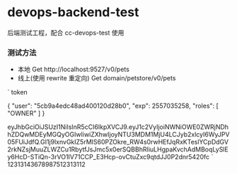 # devops-backend-test

后端测试工程，配合 cc-devops-test 使用

### 测试方法

- 本地 Get http://localhost:9527/v0/pets
- 线上(使用 rewrite 重定向) Get domain/petstore/v0/pets

`
token

{
"user": "5cb9a4edc48ad400120d28b0",
"exp": 2557035258,
"roles": [
  "OWNER"
]
}

eyJhbGciOiJSUzI1NiIsInR5cCI6IkpXVCJ9.eyJ1c2VyIjoiNWNiOWE0ZWRjNDhhZDQwMDEyMGQyOGIwIiwiZXhwIjoyNTU3MDM1MjU4LCJyb2xlcyI6WyJPV05FUiJdfQ.GI1j9lxnvGkIZ5rMIS60PZOkre_RW4s0rwHEfJqRxKTeslYCpDdGV2rkNZsjMuuZLWZCu1RbytfJsJmc5x0erSQBBhRIiuLHgpaKvchAdMBoqLySlEy6HcD-STiQn-3rVO1IV71CCP_E3Hcp-ovCtuZxc9qtdJJ0P2dnr5420fc
`
12313143678987512313112